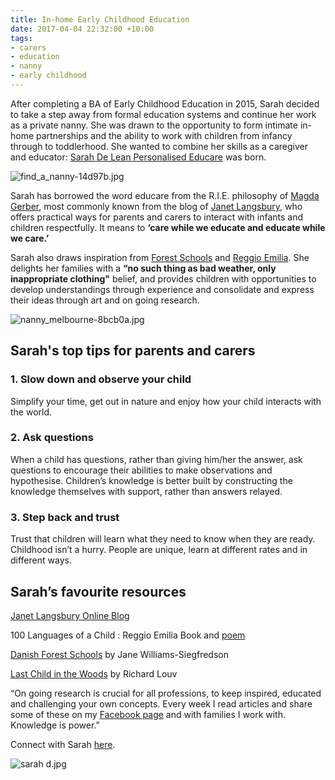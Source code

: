 ```yaml
---
title: In-home Early Childhood Education
date: 2017-04-04 22:32:00 +10:00
tags:
- carers
- education
- nanny
- early childhood
---
```


After completing a BA of Early Childhood Education in 2015, Sarah decided to take a step away from formal education systems and continue her work as a private nanny. She was drawn to the opportunity to form intimate in-home partnerships and the ability to work with children from infancy through to toddlerhood. She wanted to combine her skills as a caregiver and educator: [Sarah De Lean Personalised Educare](https://www.facebook.com/Sarah-de-Lean-Personalised-Educare-1116343531731344/) was born.

![find_a_nanny-14d97b.jpg](/uploads/find_a_nanny-14d97b.jpg)

Sarah has borrowed the word educare from the R.I.E. philosophy of [Magda Gerber](https://www.rie.org/about/our-founder/), most commonly known from the blog of [Janet Langsbury](http://www.janetlansbury.com/), who offers practical ways for parents and carers to interact with infants and children respectfully. It means to **‘care while we educate and educate while we care.’**

Sarah also draws inspiration from [Forest Schools](http://www.forestschoolcanada.ca/uncategorized/letting-a-wrong-answer-stand) and [Reggio Emilia](http://www.aneverydaystory.com/beginners-guide-to-reggio-emilia/main-principles/). She delights her families with a **“no such thing as bad weather, only inappropriate clothing"** belief, and provides children with opportunities to develop understandings through experience and consolidate and express their ideas through art and on going research.

![nanny_melbourne-8bcb0a.jpg](/uploads/nanny_melbourne-8bcb0a.jpg)

## Sarah's top tips for parents and carers

### 1. Slow down and observe your child

Simplify your time, get out in nature and enjoy how your child interacts with the world.

### 2. Ask questions

When a child has questions, rather than giving him/her the answer, ask questions to encourage their abilities to make observations and hypothesise. Children’s knowledge is better built by constructing the knowledge themselves with support, rather than answers relayed.

### 3. Step back and trust

Trust that children will learn what they need to know when they are ready.  Childhood isn’t a hurry. People are unique, learn at different rates and in different ways.

## Sarah’s favourite resources

[Janet Langsbury Online Blog](http://www.janetlansbury.com/)

100 Languages of a Child : Reggio Emilia
Book and [poem](http://www.chevychasereggio.com/poem.htm)

[Danish Forest Schools](https://www.bookdepository.com/Understanding-Danish-Forest-School-Approach-Jane-Williams-Siegfredson/9780415581134) by Jane Williams-Siegfredson

[Last Child in the Woods](http://richardlouv.com/books/last-child/) by Richard Louv

“On going research is crucial for all professions, to keep inspired, educated and challenging your own concepts. Every week I read articles and share some of these on my [Facebook page](https://www.facebook.com/Sarah-de-Lean-Personalised-Educare-1116343531731344/) and with families I work with. Knowledge is power.”

Connect with Sarah [here](https://www.facebook.com/Sarah-de-Lean-Personalised-Educare-1116343531731344/).

![sarah d.jpg](/uploads/sarah%20d.jpg)